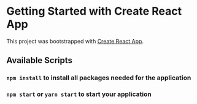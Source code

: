 # Getting Started with Create React App

This project was bootstrapped with [Create React App](https://github.com/facebook/create-react-app).

## Available Scripts

### `npm install` to install all packages needed for the application

### `npm start` or `yarn start` to start your application
